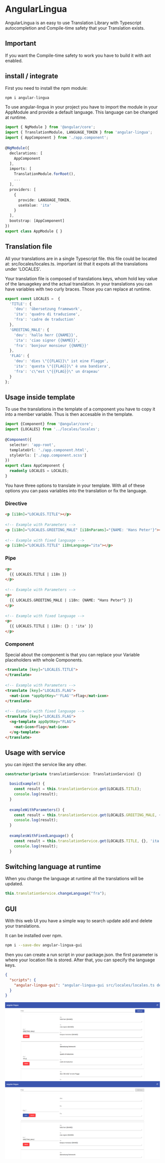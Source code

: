 # AngularLingua

AngularLingua is an easy to use Translation Library with Typescript autocompletion and Compile-time safety that your Translation exists.

## Important
If you want the Compile-time safety to work you have to build it with aot enabled.

## install / integrate

First you need to install the npm module:
```bash
npm i angular-lingua
```
To use angular-lingua in your project you have to import the module in your AppModule and provide a default language. This language can be changed at runtime.

```typescript
import { NgModule } from '@angular/core';
import { TranslationModule, LANGUAGE_TOKEN } from 'angular-lingua';
import { AppComponent } from './app.component';

@NgModule({
  declarations: [
    AppComponent
  ],
  imports: [
    TranslationModule.forRoot(),
    ...
  ],
  providers: [
    {
      provide: LANGUAGE_TOKEN,
      useValue: 'ita'
    }
  ],
  bootstrap: [AppComponent]
})
export class AppModule { }
```

## Translation file

All your translations are in a single Typescript file.
this file could be located at: src/locales/locales.ts. important ist that it expots all the translations under 'LOCALES'.

Your translation file is composed of translations keys, whom hold key value of the lanuagekey and the actual translation.
In your translations you can have variables with two curly braces. Those you can replace at runtime.

```typescript
export const LOCALES =  {
  'TITLE': {
    'deu': 'übersetzung framework',
    'ita': 'quadro di traduzione',
    'fra': 'cadre de traduction'
  },
  'GREETING_MALE': {
    'deu': 'hallo herr {{NAME}}',
    'ita': 'ciao signor {{NAME}}',
    'fra': 'bonjour monsieur {{NAME}}'
  },
  'FLAG': {
    'deu': 'dies \"{{FLAG}}\" ist eine Flagge',
    'ita': 'questa \"{{FLAG}}\" è una bandiera',
    'fra': 'c\"est \"{{FLAG}}\" un drapeau'
  }
};
```

## Usage inside template

To use the translations in the template of a component you have to copy it into a member variable. Thus is then accesable in the template.

```typescript
import {Component} from '@angular/core';
import {LOCALES} from '../locales/locales';

@Component({
  selector: 'app-root',
  templateUrl: './app.component.html',
  styleUrls: ['./app.component.scss']
})
export class AppComponent {
  readonly LOCALES = LOCALES;
}
```

You have three options to translate in your template. With all of these options you can pass variables into the translation or fix the language.

### Directive

```html
<p [i18n]="LOCALES.TITLE"></p>

<!-- Example with Parameters -->
<p [i18n]="LOCALES.GREETING_MALE" [i18nParams]="{NAME: 'Hans Peter'}"></p>

<!-- Example with fixed language -->
<p [i18n]="LOCALES.TITLE" i18nLanguage="ita"></p>
```

### Pipe

```html
<p>
  {{ LOCALES.TITLE | i18n }}
</p>

<!-- Example with Parameters -->
<p>
  {{ LOCALES.GREETING_MALE | i18n: {NAME: "Hans Peter"} }}
</p>

<!-- Example with fixed language -->
<p>
  {{ LOCALES.TITLE | i18n: {} : 'ita' }}
</p>
```

### Component

Special about the component is that you can replace your Variable placeholders with whole Components.

```html
<translate [key]="LOCALES.TITLE">
</translate>

<!-- Example with Parameters -->
<translate [key]="LOCALES.FLAG">
  <mat-icon *appOptKey="'FLAG'">flag</mat-icon>
</translate>

<!-- Example with fixed language -->
<translate [key]="LOCALES.FLAG">
  <ng-template appOptKey="FLAG">
    <mat-icon>flag</mat-icon>
  </ng-template>
</translate>
```

## Usage with service

you can inject the service like any other.
```typescript
constructor(private translationService: TranslationService) {}
```

```typescript
  basicExample() {
    const result = this.translationService.get(LOCALES.TITLE);
    console.log(result);
  }

  exampleWithParameters() {
    const result = this.translationService.get(LOCALES.GREETING_MALE, {NAME: 'Hans Peter'});
    console.log(result);
  }

  examplesWithFixedLanguage() {
    const result = this.translationService.get(LOCALES.TITLE, {}, 'ita');
    console.log(result);
  }
```
## Switching language at runtime

When you change the language at runtime all the translations will be updated.

```typescript
this.translationService.changeLanguage("fra");
```

## GUI

With this web UI you have a simple way to search update add and delete your translations.

It can be installed over npm.

```bash
npm i --save-dev angular-lingua-gui
```

then you can create a run script in your package.json. the first parameter is where your location file is stored. After that, you can specify the language keys.

```json
{
  "scripts": {
    "angular-lingua-gui": "angular-lingua-gui src/locales/locales.ts deu ita fra"
  }
}
```

![Screenshot Angular Lingua GUI 1](../documents/screenshot-angular-lingua-gui-1.png "Screenshot Angular Lingua GUI 1")
![Screenshot Angular Lingua GUI 2](../documents/screenshot-angular-lingua-gui-2.png "Screenshot Angular Lingua GUI 2")
